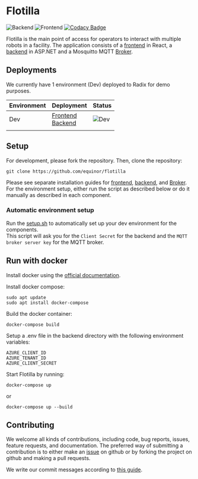 # Flotilla

![Backend](https://github.com/equinor/flotilla/actions/workflows/backend_lint_and_test.yml/badge.svg)
![Frontend](https://github.com/equinor/flotilla/actions/workflows/frontend_lint_and_test.yml/badge.svg)
[![Codacy Badge](https://app.codacy.com/project/badge/Grade/0b37a44f66044dbc81fff906344b476e)](https://www.codacy.com/gh/equinor/flotilla/dashboard?utm_source=github.com&utm_medium=referral&utm_content=equinor/flotilla&utm_campaign=Badge_Grade)

Flotilla is the main point of access for operators to interact with multiple robots in a facility. The application
consists of a [frontend](frontend) in React, a [backend](backend) in ASP.NET and a Mosquitto MQTT [Broker](broker).

## Deployments

We currently have 1 environment (Dev) deployed to Radix for demo purposes.

| Environment | Deployment                                                                                                                                              | Status                                                                                                     |
| ----------- | ------------------------------------------------------------------------------------------------------------------------------------------------------- | ---------------------------------------------------------------------------------------------------------- |
| Dev         | [Frontend](https://frontend-flotilla-dev.playground.radix.equinor.com/)<br>[Backend](https://backend-flotilla-dev.playground.radix.equinor.com/swagger) | ![Dev](https://api.playground.radix.equinor.com/api/v1/applications/flotilla/environments/dev/buildstatus) |
|             |

## Setup

For development, please fork the repository. Then, clone the repository:

```
git clone https://github.com/equinor/flotilla
```

Please see separate installation guides for [frontend](frontend), [backend](backend), and [Broker](broker).  
For the environment setup, either run the script as described below or do it manually as described in each component.

### Automatic environment setup

Run the [setup.sh](./setup.sh) to automatically set up your dev environment for the components.  
This script will ask you for the `Client Secret` for the backend and the `MQTT broker server key` for the MQTT broker.

## Run with docker

Install docker using the [official documentation](https://docs.docker.com/engine/install/ubuntu/).

Install docker compose:

```
sudo apt update
sudo apt install docker-compose
```

Build the docker container:

```
docker-compose build
```

Setup a .env file in the backend directory with the following environment variables:

```
AZURE_CLIENT_ID
AZURE_TENANT_ID
AZURE_CLIENT_SECRET
```

Start Flotilla by running:

```
docker-compose up
```

or

```
docker-compose up --build
```

## Contributing

We welcome all kinds of contributions, including code, bug reports, issues, feature requests, and documentation. The preferred way of submitting a contribution is to either make an [issue](https://github.com/equinor/isar/issues) on github or by forking the project on github and making a pull requests.

We write our commit messages according to [this guide](https://cbea.ms/git-commit/).
